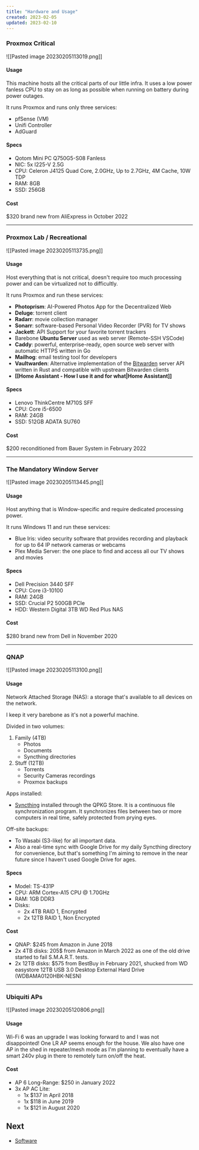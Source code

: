```yaml
---
title: "Hardware and Usage"
created: 2023-02-05
updated: 2023-02-10
---
```

### Proxmox Critical
![[Pasted image 20230205113019.png]]
#### Usage
This machine hosts all the critical parts of our little infra. It uses a low power fanless CPU to stay on as long as possible when running on battery during power outages.

It runs Proxmox and runs only three services:
- pfSense (VM)
- Unifi Controller
- AdGuard

#### Specs
- Qotom Mini PC Q750G5-S08 Fanless
- NIC: 5x I225-V 2.5G
- CPU: Celeron J4125 Quad Core, 2.0GHz, Up to 2.7GHz, 4M Cache, 10W TDP
- RAM: 8GB
- SSD: 256GB

#### Cost
$320 brand new from AliExpress in October 2022

---

### Proxmox Lab / Recreational
![[Pasted image 20230205113735.png]]
#### Usage
Host everything that is not critical, doesn't require too much processing power and can be virtualized not to difficultly.

It runs Proxmox and run these services:
- **Photoprism**: AI-Powered Photos App for the Decentralized Web
- **Deluge**: torrent client
- **Radarr**: movie collection manager 
- **Sonarr**: software-based Personal Video Recorder (PVR) for TV shows
- **Jackett**: API Support for your favorite torrent trackers
- Barebone **Ubuntu Server** used as web server (Remote-SSH VSCode)
- **Caddy**: powerful, enterprise-ready, open source web server with automatic HTTPS written in Go
- **Mailhog**: email testing tool for developers
- **Vaultwarden**: Alternative implementation of the [Bitwarden](https://bitwarden.com/) server API written in Rust and compatible with upstream Bitwarden clients
- **[[Home Assistant - How I use it and for what|Home Assistant]]**

#### Specs
- Lenovo ThinkCentre M710S SFF
- CPU: Core i5-6500
- RAM: 24GB
- SSD: 512GB ADATA SU760

#### Cost
$200 reconditioned from Bauer System in February 2022

---

### The Mandatory Window Server
![[Pasted image 20230205113445.png]]
#### Usage
Host anything that is Window-specific and require dedicated processing power.

It runs Windows 11 and run these services:
- Blue Iris: video security software that provides recording and playback for up to 64 IP network cameras or webcams
- Plex Media Server: the one place to find and access all our TV shows and movies

#### Specs
- Dell Precision 3440 SFF
- CPU: Core i3-10100
- RAM: 24GB
- SSD: Crucial P2 500GB PCIe
- HDD: Western Digital 3TB WD Red Plus NAS

#### Cost
$280 brand new from Dell in November 2020

---

### QNAP
![[Pasted image 20230205113100.png]]
#### Usage
Network Attached Storage (NAS): a storage that's available to all devices on the network.

I keep it very barebone as it's not a powerful machine.

Divided in two volumes:
1. Family (4TB)
	- Photos
	- Documents
	- Syncthing directories
2. Stuff (12TB)
	- Torrents
	- Security Cameras recordings
	- Proxmox backups

Apps installed:
- [Syncthing](https://syncthing.net/) installed through the QPKG Store. It is a continuous file synchronization program. It synchronizes files between two or more computers in real time, safely protected from prying eyes.

Off-site backups:
- To Wasabi (S3-like) for all important data.
- Also a real-time sync with Google Drive for my daily Syncthing directory for convenience, but that's something I'm aiming to remove in the near future since I haven't used Google Drive for ages.

#### Specs
- Model: TS-431P
- CPU: ARM Cortex-A15 CPU @ 1.70GHz 
- RAM: 1GB DDR3
- Disks: 
	- 2x 4TB RAID 1, Encrypted
	- 2x 12TB RAID 1, Non Encrypted

#### Cost
- QNAP: $245 from Amazon in June 2018
- 2x 4TB disks: 205$ from Amazon in March 2022 as one of the old drive started to fail S.M.A.R.T. tests.
- 2x 12TB disks: $575 from BestBuy in February 2021, shucked from WD easystore 12TB USB 3.0 Desktop External Hard Drive (WDBAMA0120HBK-NESN)

---

### Ubiquiti APs
![[Pasted image 20230205120806.png]]

#### Usage
Wi-Fi 6 was an upgrade I was looking forward to and I was not disappointed! One LR AP seems enough for the house. We also have one AP in the shed in repeater/mesh mode as I'm planning to eventually have a smart 240v plug in there to remotely turn on/off the heat.

#### Cost
- AP 6 Long-Range: $250 in January 2022
- 3x AP AC Lite: 
	- 1x $137 in April 2018
	- 1x $118 in June 2019
	- 1x $121 in August 2020

## Next
- [Software](3.%20Software.md)